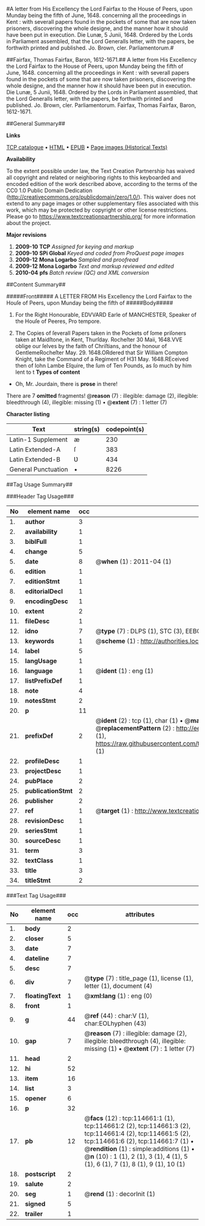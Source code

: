 #A letter from His Excellency the Lord Fairfax to the House of Peers, upon Munday being the fifth of June, 1648. concerning all the proceedings in Kent : with severall papers found in the pockets of some that are now taken prisoners, discovering the whole designe, and the manner how it should have been put in execution. Die Lunæ, 5 Junii, 1648. Ordered by the Lords in Parliament assembled, that the Lord Generalls letter, with the papers, be forthwith printed and published. Jo. Brown, cler. Parliamentorum.#

##Fairfax, Thomas Fairfax, Baron, 1612-1671.##
A letter from His Excellency the Lord Fairfax to the House of Peers, upon Munday being the fifth of June, 1648. concerning all the proceedings in Kent : with severall papers found in the pockets of some that are now taken prisoners, discovering the whole designe, and the manner how it should have been put in execution. Die Lunæ, 5 Junii, 1648. Ordered by the Lords in Parliament assembled, that the Lord Generalls letter, with the papers, be forthwith printed and published. Jo. Brown, cler. Parliamentorum.
Fairfax, Thomas Fairfax, Baron, 1612-1671.

##General Summary##

**Links**

[TCP catalogue](http://www.ota.ox.ac.uk/tcp/)  • 
[HTML](http://tei.it.ox.ac.uk/tcp/Texts-HTML/free/A84/A84783.html)  • 
[EPUB](http://tei.it.ox.ac.uk/tcp/Texts-EPUB/free/A84/A84783.epub) • 
[Page images (Historical Texts)](https://historicaltexts.jisc.ac.uk/eebo-99862500e)

**Availability**

To the extent possible under law, the Text Creation Partnership has waived all copyright and related or neighboring rights to this keyboarded and encoded edition of the work described above, according to the terms of the CC0 1.0 Public Domain Dedication (http://creativecommons.org/publicdomain/zero/1.0/). This waiver does not extend to any page images or other supplementary files associated with this work, which may be protected by copyright or other license restrictions. Please go to https://www.textcreationpartnership.org/ for more information about the project.

**Major revisions**

1. __2009-10__ __TCP__ *Assigned for keying and markup*
1. __2009-10__ __SPi Global__ *Keyed and coded from ProQuest page images*
1. __2009-12__ __Mona Logarbo__ *Sampled and proofread*
1. __2009-12__ __Mona Logarbo__ *Text and markup reviewed and edited*
1. __2010-04__ __pfs__ *Batch review (QC) and XML conversion*

##Content Summary##

#####Front#####
A LETTER FROM His Excellency the Lord Fairfax to the Houſe of Peers, upon Munday being the fifth of 
#####Body#####

1. For the Right Honourable, EDVVARD Earle of MANCHESTER, Speaker of the Houſe of Peeres, Pro tempore.

1. The Copies of ſeverall Papers taken in the Pockets of ſome priſoners taken at Maidſtone, in Kent, Thurſday.
Rocheſter 30 Maii, 1648.VVE oblige our ſelves by the faith of Chriſtians, and the honour of GentlemeRocheſter May. 29. 1648.ORdered that Sir William Compton Knight, take the Command of a Regiment of H31 May. 1648.REceived then of Iohn Lambe Eſquire, the ſum of Ten Pounds, as ſo much by him lent to t
**Types of content**

  * Oh, Mr. Jourdain, there is **prose** in there!

There are 7 **omitted** fragments! 
 @__reason__ (7) : illegible: damage (2), illegible: bleedthrough (4), illegible: missing (1)  •  @__extent__ (7) : 1 letter (7)

**Character listing**


|Text|string(s)|codepoint(s)|
|---|---|---|
|Latin-1 Supplement|æ|230|
|Latin Extended-A|ſ|383|
|Latin Extended-B|Ʋ|434|
|General Punctuation|•|8226|

##Tag Usage Summary##

###Header Tag Usage###

|No|element name|occ|attributes|
|---|---|---|---|
|1.|__author__|3||
|2.|__availability__|1||
|3.|__biblFull__|1||
|4.|__change__|5||
|5.|__date__|8| @__when__ (1) : 2011-04 (1)|
|6.|__edition__|1||
|7.|__editionStmt__|1||
|8.|__editorialDecl__|1||
|9.|__encodingDesc__|1||
|10.|__extent__|2||
|11.|__fileDesc__|1||
|12.|__idno__|7| @__type__ (7) : DLPS (1), STC (3), EEBO-CITATION (1), PROQUEST (1), VID (1)|
|13.|__keywords__|1| @__scheme__ (1) : http://authorities.loc.gov/ (1)|
|14.|__label__|5||
|15.|__langUsage__|1||
|16.|__language__|1| @__ident__ (1) : eng (1)|
|17.|__listPrefixDef__|1||
|18.|__note__|4||
|19.|__notesStmt__|2||
|20.|__p__|11||
|21.|__prefixDef__|2| @__ident__ (2) : tcp (1), char (1)  •  @__matchPattern__ (2) : ([0-9\-]+):([0-9IVX]+) (1), (.+) (1)  •  @__replacementPattern__ (2) : http://eebo.chadwyck.com/downloadtiff?vid=$1&page=$2 (1), https://raw.githubusercontent.com/textcreationpartnership/Texts/master/tcpchars.xml#$1 (1)|
|22.|__profileDesc__|1||
|23.|__projectDesc__|1||
|24.|__pubPlace__|2||
|25.|__publicationStmt__|2||
|26.|__publisher__|2||
|27.|__ref__|1| @__target__ (1) : http://www.textcreationpartnership.org/docs/. (1)|
|28.|__revisionDesc__|1||
|29.|__seriesStmt__|1||
|30.|__sourceDesc__|1||
|31.|__term__|3||
|32.|__textClass__|1||
|33.|__title__|3||
|34.|__titleStmt__|2||


###Text Tag Usage###

|No|element name|occ|attributes|
|---|---|---|---|
|1.|__body__|2||
|2.|__closer__|5||
|3.|__date__|7||
|4.|__dateline__|7||
|5.|__desc__|7||
|6.|__div__|7| @__type__ (7) : title_page (1), license (1), letter (1), document (4)|
|7.|__floatingText__|1| @__xml:lang__ (1) : eng (0)|
|8.|__front__|1||
|9.|__g__|44| @__ref__ (44) : char:V (1), char:EOLhyphen (43)|
|10.|__gap__|7| @__reason__ (7) : illegible: damage (2), illegible: bleedthrough (4), illegible: missing (1)  •  @__extent__ (7) : 1 letter (7)|
|11.|__head__|2||
|12.|__hi__|52||
|13.|__item__|16||
|14.|__list__|3||
|15.|__opener__|6||
|16.|__p__|32||
|17.|__pb__|12| @__facs__ (12) : tcp:114661:1 (1), tcp:114661:2 (2), tcp:114661:3 (2), tcp:114661:4 (2), tcp:114661:5 (2), tcp:114661:6 (2), tcp:114661:7 (1)  •  @__rendition__ (1) : simple:additions (1)  •  @__n__ (10) : 1 (1), 2 (1), 3 (1), 4 (1), 5 (1), 6 (1), 7 (1), 8 (1), 9 (1), 10 (1)|
|18.|__postscript__|2||
|19.|__salute__|2||
|20.|__seg__|1| @__rend__ (1) : decorInit (1)|
|21.|__signed__|5||
|22.|__trailer__|1||
